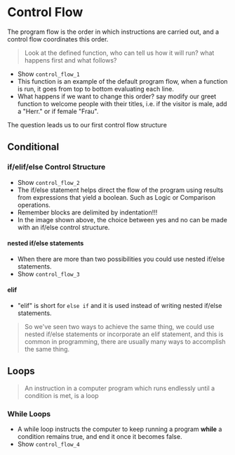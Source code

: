 # Control Flow

The program flow is the order in which instructions are carried out, and a control flow coordinates this order.

> Look at the defined function, who can tell us how it will run? what happens first and what follows?

- Show `control_flow_1`
- This function is an example of the default program flow, when a function is run, it goes from top to bottom evaluating each line.
- What happens if we want to change this order? say modify our greet function to welcome people with their titles, i.e. if the visitor is male, add a "Herr." or if female "Frau".

The question leads us to our first control flow structure

## Conditional

### if/elif/else Control Structure

- Show `control_flow_2`
- The if/else statement helps direct the flow of the program using results from expressions that yield a boolean. Such as Logic or Comparison operations.
- Remember blocks are delimited by indentation!!!
- In the image shown above, the choice between yes and no can be made with an if/else control structure.

#### nested if/else statements

- When there are more than two possibilities you could use nested if/else statements.
- Show `control_flow_3`

#### elif

- "elif" is short for `else if` and it is used instead of writing nested if/else statements.

> So we've seen two ways to achieve the same thing, we could use nested if/else statements or incorporate an elif statement, and this is common in programming, there are usually many ways to accomplish the same thing.

## Loops

> An instruction in a computer program which runs endlessly until a condition is met, is a loop

### While Loops

- A while loop instructs the computer to keep running a program **while** a condition remains true, and end it once it becomes false.
- Show `control_flow_4`
